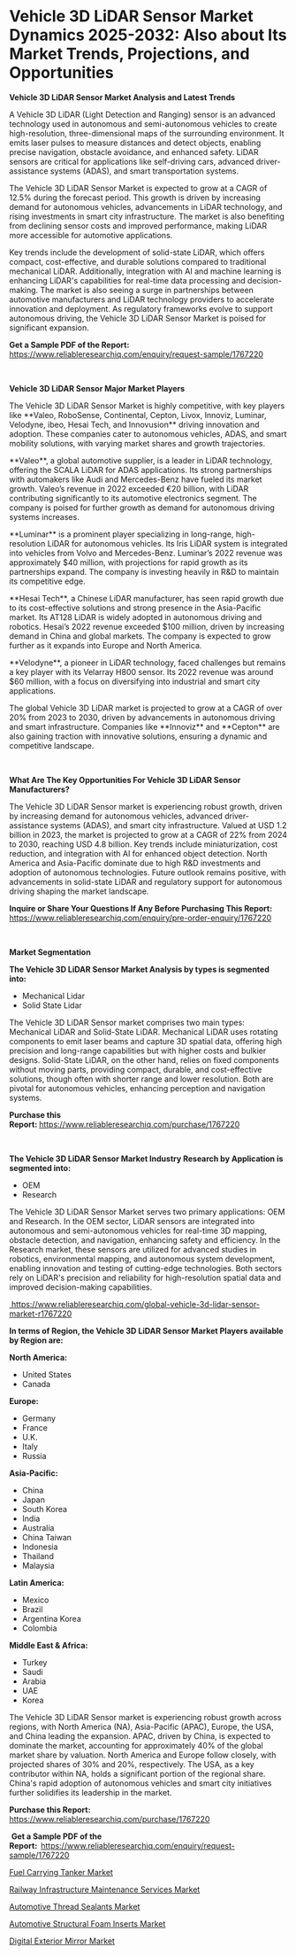<p><h1>Vehicle 3D LiDAR Sensor Market Dynamics 2025-2032: Also about Its Market Trends, Projections, and Opportunities</h1></p><p><strong>Vehicle 3D LiDAR Sensor Market Analysis and Latest Trends</strong></p>
<p><p>A Vehicle 3D LiDAR (Light Detection and Ranging) sensor is an advanced technology used in autonomous and semi-autonomous vehicles to create high-resolution, three-dimensional maps of the surrounding environment. It emits laser pulses to measure distances and detect objects, enabling precise navigation, obstacle avoidance, and enhanced safety. LiDAR sensors are critical for applications like self-driving cars, advanced driver-assistance systems (ADAS), and smart transportation systems.</p><p>The Vehicle 3D LiDAR Sensor Market is expected to grow at a CAGR of 12.5% during the forecast period. This growth is driven by increasing demand for autonomous vehicles, advancements in LiDAR technology, and rising investments in smart city infrastructure. The market is also benefiting from declining sensor costs and improved performance, making LiDAR more accessible for automotive applications.</p><p>Key trends include the development of solid-state LiDAR, which offers compact, cost-effective, and durable solutions compared to traditional mechanical LiDAR. Additionally, integration with AI and machine learning is enhancing LiDAR's capabilities for real-time data processing and decision-making. The market is also seeing a surge in partnerships between automotive manufacturers and LiDAR technology providers to accelerate innovation and deployment. As regulatory frameworks evolve to support autonomous driving, the Vehicle 3D LiDAR Sensor Market is poised for significant expansion.</p></p>
<p><strong>Get a Sample PDF of the Report:&nbsp;</strong> <a href="https://www.reliableresearchiq.com/enquiry/request-sample/1767220?utm_campaign=1121&utm_medium=2&utm_source=Github&utm_content=ia&utm_term=23012025&utm_id=vehicle-3d-lidar-sensor">https://www.reliableresearchiq.com/enquiry/request-sample/1767220</a></p>
<p>&nbsp;</p>
<p><strong>Vehicle 3D LiDAR Sensor Major Market Players</strong></p>
<p><p>The Vehicle 3D LiDAR Sensor Market is highly competitive, with key players like **Valeo, RoboSense, Continental, Cepton, Livox, Innoviz, Luminar, Velodyne, ibeo, Hesai Tech, and Innovusion** driving innovation and adoption. These companies cater to autonomous vehicles, ADAS, and smart mobility solutions, with varying market shares and growth trajectories.</p><p>**Valeo**, a global automotive supplier, is a leader in LiDAR technology, offering the SCALA LiDAR for ADAS applications. Its strong partnerships with automakers like Audi and Mercedes-Benz have fueled its market growth. Valeo’s revenue in 2022 exceeded €20 billion, with LiDAR contributing significantly to its automotive electronics segment. The company is poised for further growth as demand for autonomous driving systems increases.</p><p>**Luminar** is a prominent player specializing in long-range, high-resolution LiDAR for autonomous vehicles. Its Iris LiDAR system is integrated into vehicles from Volvo and Mercedes-Benz. Luminar’s 2022 revenue was approximately $40 million, with projections for rapid growth as its partnerships expand. The company is investing heavily in R&D to maintain its competitive edge.</p><p>**Hesai Tech**, a Chinese LiDAR manufacturer, has seen rapid growth due to its cost-effective solutions and strong presence in the Asia-Pacific market. Its AT128 LiDAR is widely adopted in autonomous driving and robotics. Hesai’s 2022 revenue exceeded $100 million, driven by increasing demand in China and global markets. The company is expected to grow further as it expands into Europe and North America.</p><p>**Velodyne**, a pioneer in LiDAR technology, faced challenges but remains a key player with its Velarray H800 sensor. Its 2022 revenue was around $60 million, with a focus on diversifying into industrial and smart city applications.</p><p>The global Vehicle 3D LiDAR market is projected to grow at a CAGR of over 20% from 2023 to 2030, driven by advancements in autonomous driving and smart infrastructure. Companies like **Innoviz** and **Cepton** are also gaining traction with innovative solutions, ensuring a dynamic and competitive landscape.</p></p>
<p>&nbsp;</p>
<p><strong>What Are The Key Opportunities For Vehicle 3D LiDAR Sensor Manufacturers?</strong></p>
<p><p>The Vehicle 3D LiDAR Sensor market is experiencing robust growth, driven by increasing demand for autonomous vehicles, advanced driver-assistance systems (ADAS), and smart city infrastructure. Valued at USD 1.2 billion in 2023, the market is projected to grow at a CAGR of 22% from 2024 to 2030, reaching USD 4.8 billion. Key trends include miniaturization, cost reduction, and integration with AI for enhanced object detection. North America and Asia-Pacific dominate due to high R&D investments and adoption of autonomous technologies. Future outlook remains positive, with advancements in solid-state LiDAR and regulatory support for autonomous driving shaping the market landscape.</p></p>
<p><strong>Inquire or Share Your Questions If Any Before Purchasing This Report:</strong> <a href="https://www.reliableresearchiq.com/enquiry/pre-order-enquiry/1767220?utm_campaign=1121&utm_medium=2&utm_source=Github&utm_content=ia&utm_term=23012025&utm_id=vehicle-3d-lidar-sensor">https://www.reliableresearchiq.com/enquiry/pre-order-enquiry/1767220</a></p>
<p>&nbsp;</p>
<p><strong>Market Segmentation</strong></p>
<p><strong>The Vehicle 3D LiDAR Sensor Market Analysis by types is segmented into:</strong></p>
<p><ul><li>Mechanical Lidar</li><li>Solid State Lidar</li></ul></p>
<p><p>The Vehicle 3D LiDAR Sensor market comprises two main types: Mechanical LiDAR and Solid-State LiDAR. Mechanical LiDAR uses rotating components to emit laser beams and capture 3D spatial data, offering high precision and long-range capabilities but with higher costs and bulkier designs. Solid-State LiDAR, on the other hand, relies on fixed components without moving parts, providing compact, durable, and cost-effective solutions, though often with shorter range and lower resolution. Both are pivotal for autonomous vehicles, enhancing perception and navigation systems.</p></p>
<p><strong>Purchase this Report:&nbsp;</strong><a href="https://www.reliableresearchiq.com/purchase/1767220?utm_campaign=1121&utm_medium=2&utm_source=Github&utm_content=ia&utm_term=23012025&utm_id=vehicle-3d-lidar-sensor">https://www.reliableresearchiq.com/purchase/1767220</a></p>
<p>&nbsp;</p>
<p><strong>The Vehicle 3D LiDAR Sensor Market Industry Research by Application is segmented into:</strong></p>
<p><ul><li>OEM</li><li>Research</li></ul></p>
<p><p>The Vehicle 3D LiDAR Sensor Market serves two primary applications: OEM and Research. In the OEM sector, LiDAR sensors are integrated into autonomous and semi-autonomous vehicles for real-time 3D mapping, obstacle detection, and navigation, enhancing safety and efficiency. In the Research market, these sensors are utilized for advanced studies in robotics, environmental mapping, and autonomous system development, enabling innovation and testing of cutting-edge technologies. Both sectors rely on LiDAR's precision and reliability for high-resolution spatial data and improved decision-making capabilities.</p></p>
<p><a href="https://www.reliableresearchiq.com/global-vehicle-3d-lidar-sensor-market-r1767220?utm_campaign=1121&utm_medium=2&utm_source=Github&utm_content=ia&utm_term=23012025&utm_id=vehicle-3d-lidar-sensor">&nbsp;https://www.reliableresearchiq.com/global-vehicle-3d-lidar-sensor-market-r1767220</a></p>
<p><strong>In terms of Region, the Vehicle 3D LiDAR Sensor Market Players available by Region are:</strong></p>
<p>
    <p> <strong> North America: </strong>
        <ul>
            <li>United States</li>
            <li>Canada</li>
        </ul>
        </p> 
    <p> <strong> Europe: </strong>
        <ul>
            <li>Germany</li>
            <li>France</li>
            <li>U.K.</li>
            <li>Italy</li>
            <li>Russia</li>
        </ul>
        </p> 
    <p> <strong> Asia-Pacific: </strong>
        <ul>
            <li>China</li>
            <li>Japan</li>
            <li>South Korea</li>
            <li>India</li>
            <li>Australia</li>
            <li>China Taiwan</li>
            <li>Indonesia</li>
            <li>Thailand</li>
            <li>Malaysia</li>
        </ul>
        </p> 
    <p> <strong> Latin America: </strong>
        <ul>
            <li>Mexico</li>
            <li>Brazil</li>
            <li>Argentina Korea</li>
            <li>Colombia</li>
        </ul>
        </p> 
    <p> <strong> Middle East & Africa: </strong>
        <ul>
            <li>Turkey</li>
            <li>Saudi</li>
            <li>Arabia</li>
            <li>UAE</li>
            <li>Korea</li>
        </ul>
    </p>
    </p>
<p><p>The Vehicle 3D LiDAR Sensor market is experiencing robust growth across regions, with North America (NA), Asia-Pacific (APAC), Europe, the USA, and China leading the expansion. APAC, driven by China, is expected to dominate the market, accounting for approximately 40% of the global market share by valuation. North America and Europe follow closely, with projected shares of 30% and 20%, respectively. The USA, as a key contributor within NA, holds a significant portion of the regional share. China's rapid adoption of autonomous vehicles and smart city initiatives further solidifies its leadership in the market.</p></p>
<p><strong>Purchase this Report: </strong><a href="https://www.reliableresearchiq.com/purchase/1767220?utm_campaign=1121&utm_medium=2&utm_source=Github&utm_content=ia&utm_term=23012025&utm_id=vehicle-3d-lidar-sensor">https://www.reliableresearchiq.com/purchase/1767220</a></p>
<p>&nbsp;<strong>Get a Sample PDF of the Report:&nbsp;&nbsp;</strong><a href="https://www.reliableresearchiq.com/enquiry/request-sample/1767220?utm_campaign=1121&utm_medium=2&utm_source=Github&utm_content=ia&utm_term=23012025&utm_id=vehicle-3d-lidar-sensor">https://www.reliableresearchiq.com/enquiry/request-sample/1767220</a></p>
<p><strong></strong></p>
<p><p><a href="https://github.com/ElviraLeka1962/Market-Research-Report-List-1/blob/main/fuel-carrying-tanker-market.md?utm_campaign=1121&utm_medium=2&utm_source=Github&utm_content=ia&utm_term=23012025&utm_id=vehicle-3d-lidar-sensor">Fuel Carrying Tanker Market</a></p><p><a href="https://github.com/chongseney974/Market-Research-Report-List-1/blob/main/railway-infrastructure-maintenance-services-market.md?utm_campaign=1121&utm_medium=2&utm_source=Github&utm_content=ia&utm_term=23012025&utm_id=vehicle-3d-lidar-sensor">Railway Infrastructure Maintenance Services Market</a></p><p><a href="https://github.com/darenph8er/Market-Research-Report-List-1/blob/main/automotive-thread-sealants-market.md?utm_campaign=1121&utm_medium=2&utm_source=Github&utm_content=ia&utm_term=23012025&utm_id=vehicle-3d-lidar-sensor">Automotive Thread Sealants Market</a></p><p><a href="https://github.com/nathaliehurles7142/Market-Research-Report-List-1/blob/main/automotive-structural-foam-inserts-market.md?utm_campaign=1121&utm_medium=2&utm_source=Github&utm_content=ia&utm_term=23012025&utm_id=vehicle-3d-lidar-sensor">Automotive Structural Foam Inserts Market</a></p><p><a href="https://github.com/rosalinebhakta48/Market-Research-Report-List-1/blob/main/digital-exterior-mirror-market.md?utm_campaign=1121&utm_medium=2&utm_source=Github&utm_content=ia&utm_term=23012025&utm_id=vehicle-3d-lidar-sensor">Digital Exterior Mirror Market</a></p></p>